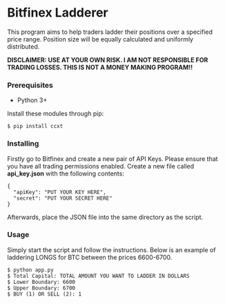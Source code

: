 # Bitfinex Ladderer

This program aims to help traders ladder their positions over a specified price range. Position size will be equally calculated and uniformly distributed.

**DISCLAIMER: USE AT YOUR OWN RISK. I AM NOT RESPONSIBLE FOR TRADING LOSSES. THIS IS NOT A MONEY MAKING PROGRAM!!**

### Prerequisites

* Python 3+

Install these modules through pip:

```
$ pip install ccxt
```

### Installing

Firstly go to Bitfinex and create a new pair of API Keys. Please ensure that you have all trading permissions enabled. Create a new file called **api_key.json** with the following contents:

```
{
  "apiKey": "PUT YOUR KEY HERE",
  "secret": "PUT YOUR SECRET HERE"
}

```

Afterwards, place the JSON file into the same directory as the script.

### Usage

Simply start the script and follow the instructions. Below is an example of laddering LONGS for BTC between the prices 6600-6700. 

```
$ python app.py
$ Total Capital: TOTAL AMOUNT YOU WANT TO LADDER IN DOLLARS
$ Lower Boundary: 6600
$ Upper Boundary: 6700
$ BUY (1) OR SELL (2): 1
```

